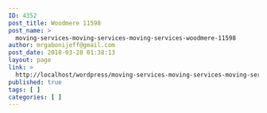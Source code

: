 ```yaml
---
ID: 4352
post_title: Woodmere 11598
post_name: >
  moving-services-moving-services-moving-services-woodmere-11598
author: mrgabonijeff@gmail.com
post_date: 2018-03-28 01:38:13
layout: page
link: >
  http://localhost/wordpress/moving-services-moving-services-moving-services-woodmere-11598/
published: true
tags: [ ]
categories: [ ]
---
```

